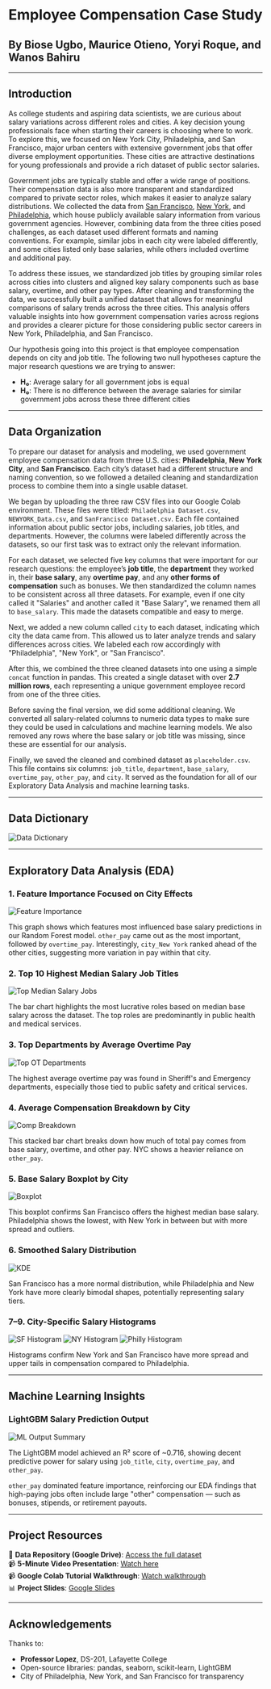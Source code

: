 
# Employee Compensation Case Study

## By Biose Ugbo, Maurice Otieno, Yoryi Roque, and Wanos Bahiru

---

## Introduction

As college students and aspiring data scientists, we are curious about salary variations across different roles and cities. A key decision young professionals face when starting their careers is choosing where to work. To explore this, we focused on New York City, Philadelphia, and San Francisco, major urban centers with extensive government jobs that offer diverse employment opportunities. These cities are attractive destinations for young professionals and provide a rich dataset of public sector salaries.

Government jobs are typically stable and offer a wide range of positions. Their compensation data is also more transparent and standardized compared to private sector roles, which makes it easier to analyze salary distributions. We collected the data from [San Francisco](https://catalog.data.gov/dataset/employee-compensation), [New York](https://catalog.data.gov/dataset/citywide-payroll-data-fiscal-year), and [Philadelphia](https://catalog.data.gov/dataset/city-employee-earnings), which house publicly available salary information from various government agencies. However, combining data from the three cities posed challenges, as each dataset used different formats and naming conventions. For example, similar jobs in each city were labeled differently, and some cities listed only base salaries, while others included overtime and additional pay.

To address these issues, we standardized job titles by grouping similar roles across cities into clusters and aligned key salary components such as base salary, overtime, and other pay types. After cleaning and transforming the data, we successfully built a unified dataset that allows for meaningful comparisons of salary trends across the three cities. This analysis offers valuable insights into how government compensation varies across regions and provides a clearer picture for those considering public sector careers in New York, Philadelphia, and San Francisco.

Our hypothesis going into this project is that employee compensation depends on city and job title. The following two null hypotheses capture the major research questions we are trying to answer:

- **H₀**: Average salary for all government jobs is equal  
- **H₀**: There is no difference between the average salaries for similar government jobs across these three different cities

---

## Data Organization

To prepare our dataset for analysis and modeling, we used government employee compensation data from three U.S. cities: **Philadelphia**, **New York City**, and **San Francisco**. Each city’s dataset had a different structure and naming convention, so we followed a detailed cleaning and standardization process to combine them into a single usable dataset.

We began by uploading the three raw CSV files into our Google Colab environment. These files were titled: `Philadelphia Dataset.csv`, `NEWYORK_Data.csv`, and `SanFrancisco Dataset.csv`. Each file contained information about public sector jobs, including salaries, job titles, and departments. However, the columns were labeled differently across the datasets, so our first task was to extract only the relevant information.

For each dataset, we selected five key columns that were important for our research questions: the employee’s **job title**, the **department** they worked in, their **base salary**, any **overtime pay**, and any **other forms of compensation** such as bonuses. We then standardized the column names to be consistent across all three datasets. For example, even if one city called it "Salaries" and another called it "Base Salary", we renamed them all to `base_salary`. This made the datasets compatible and easy to merge.

Next, we added a new column called `city` to each dataset, indicating which city the data came from. This allowed us to later analyze trends and salary differences across cities. We labeled each row accordingly with "Philadelphia", "New York", or "San Francisco".

After this, we combined the three cleaned datasets into one using a simple `concat` function in pandas. This created a single dataset with over **2.7 million rows**, each representing a unique government employee record from one of the three cities.

Before saving the final version, we did some additional cleaning. We converted all salary-related columns to numeric data types to make sure they could be used in calculations and machine learning models. We also removed any rows where the base salary or job title was missing, since these are essential for our analysis.

Finally, we saved the cleaned and combined dataset as `placeholder.csv`. This file contains six columns: `job_title`, `department`, `base_salary`, `overtime_pay`, `other_pay`, and `city`. It served as the foundation for all of our Exploratory Data Analysis and machine learning tasks.

---

## Data Dictionary

![Data Dictionary](assets/data_dictionary.png)

---

## Exploratory Data Analysis (EDA)

### 1. Feature Importance Focused on City Effects

![Feature Importance](assets/download%20(1).png)

This graph shows which features most influenced base salary predictions in our Random Forest model. `other_pay` came out as the most important, followed by `overtime_pay`. Interestingly, `city_New York` ranked ahead of the other cities, suggesting more variation in pay within that city.

### 2. Top 10 Highest Median Salary Job Titles

![Top Median Salary Jobs](assets/download%20(2).png)

The bar chart highlights the most lucrative roles based on median base salary across the dataset. The top roles are predominantly in public health and medical services.

### 3. Top Departments by Average Overtime Pay

![Top OT Departments](assets/download%20(3).png)

The highest average overtime pay was found in Sheriff's and Emergency departments, especially those tied to public safety and critical services.

### 4. Average Compensation Breakdown by City

![Comp Breakdown](assets/download%20(4).png)

This stacked bar chart breaks down how much of total pay comes from base salary, overtime, and other pay. NYC shows a heavier reliance on `other_pay`.

### 5. Base Salary Boxplot by City

![Boxplot](assets/download%20(5).png)

This boxplot confirms San Francisco offers the highest median base salary. Philadelphia shows the lowest, with New York in between but with more spread and outliers.

### 6. Smoothed Salary Distribution

![KDE](assets/download%20(6).png)

San Francisco has a more normal distribution, while Philadelphia and New York have more clearly bimodal shapes, potentially representing salary tiers.

### 7–9. City-Specific Salary Histograms

![SF Histogram](assets/download%20(7).png)
![NY Histogram](assets/download%20(8).png)
![Philly Histogram](assets/download%20(9).png)

Histograms confirm New York and San Francisco have more spread and upper tails in compensation compared to Philadelphia.

---

## Machine Learning Insights

### LightGBM Salary Prediction Output

![ML Output Summary](assets/download%20(10).png)

The LightGBM model achieved an R² score of ~0.716, showing decent predictive power for salary using `job_title`, `city`, `overtime_pay`, and `other_pay`.

`other_pay` dominated feature importance, reinforcing our EDA findings that high-paying jobs often include large "other" compensation — such as bonuses, stipends, or retirement payouts.

---

## Project Resources

📁 **Data Repository (Google Drive)**: [Access the full dataset](https://drive.google.com/drive/folders/1HWVh9lLD9AbmIfwc7M2vn55fbR9ZKStM?usp=drive_link)  
📹 **5-Minute Video Presentation**: [Watch here](https://your-presentation-link.com)  
📹 **Google Colab Tutorial Walkthrough**: [Watch walkthrough](https://youtu.be/95L-Ps0Roj4)  
📊 **Project Slides**: [Google Slides](https://docs.google.com/presentation/d/1hezgQOHoLfX9G5gEsrmQ3CcrQoJRH5h65-TzNkej9No/edit?usp=sharing)

---

## Acknowledgements

Thanks to:

- **Professor Lopez**, DS-201, Lafayette College
- Open-source libraries: pandas, seaborn, scikit-learn, LightGBM
- City of Philadelphia, New York, and San Francisco for transparency
